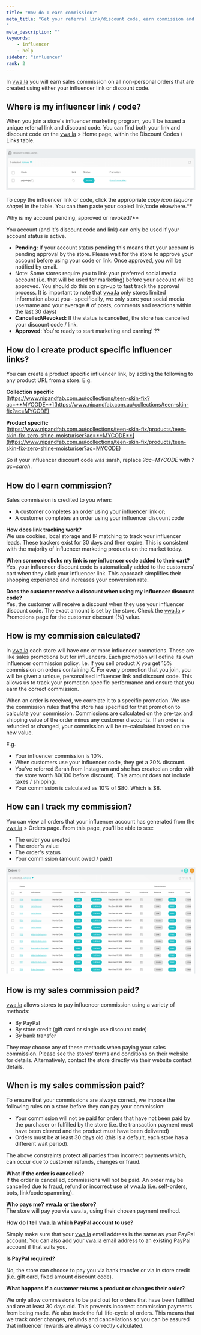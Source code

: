 ```yaml
---
title: "How do I earn commission?"
meta_title: "Get your referral link/discount code, earn commission and get paid
"
meta_description: ""
keywords:
    - influencer
    - help
sidebar: "influencer"
rank: 2
---
```

In [vwa.la](https://vwa.la) you will earn sales commission on all non-personal orders that are created using either your influencer link or discount code.

Where is my influencer link / code?
-----------------------------------

When you join a store's influencer marketing program, you'll be issued a unique referral link and discount code. You can find both your link and discount code on the [vwa.la](https://vwa.la) > Home page, within the Discount Codes / Links table.

![](/images/influencer/2018-12-22-11-01-26.png)

To copy the influencer link or code, click the appropriate _copy icon (square shape)_ in the table. You can then paste your copied link/code elsewhere.**  
  
Why is my account pending, approved or revoked?**

You account (and it's discount code and link) can only be used if your account status is active.

*   **Pending:** If your account status pending  this means that your account is pending approval by the store. Please wait for the store to approve your account before using your code or link. Once approved, you will be notified by email.
*   Note: Some stores require you to link your preferred social media account (i.e. that will be used for marketing) before your account will be approved. You should do this on sign-up to fast track the approval process. It is important to note that [vwa.la](https://vwa.la) only stores limited information about you - specifically, we only store your social media username and your average # of posts, comments and reactions within the last 30 days)
*   **Cancelled\\Revoked:** If the status is cancelled, the store has cancelled your discount code / link.
*   **Approved**: You're ready to start marketing and earning! ??

How do I create product specific influencer links?
--------------------------------------------------

You can create a product specific influencer link, by adding the following to any product URL from a store. E.g.

**Collection specific**  
[https://www.nipandfab.com.au/collections/teen-skin-fix?ac=**MYCODE**](https://www.nipandfab.com.au/collections/teen-skin-fix?ac=MYCODE)

**Product specific**  
[https://www.nipandfab.com.au/collections/teen-skin-fix/products/teen-skin-fix-zero-shine-moisturiser?ac=**MYCODE**](https://www.nipandfab.com.au/collections/teen-skin-fix/products/teen-skin-fix-zero-shine-moisturiser?ac=MYCODE)

So if your influencer discount code was sarah, replace _?ac=MYCODE_ with _?ac=sarah_.

How do I earn commission?
-------------------------

Sales commission is credited to you when:

*   A customer completes an order using your influencer link or;
*   A customer completes an order using your influencer discount code

**How does link tracking work?**  
We use cookies, local storage and IP matching to track your influencer leads. These trackers exist for 30 days and then expire. This is consistent with the majority of influencer marketing products on the market today.

**When someone clicks my link is my influencer code added to their cart?**  
Yes, your influencer discount code is automatically added to the customers' cart when they click your influencer link. This approach simplifies their shopping experience and increases your conversion rate.

**Does the customer receive a discount when using my influencer discount code?**  
Yes, the customer will receive a discount when they use your influencer discount code. The exact amount is set by the store. Check the [vwa.la](https://vwa.la) > Promotions page for the customer discount (%) value.

How is my commission calculated?
---------------------------------

In [vwa.la](https://vwa.la) each store will have one or more influencer promotions. These are like sales promotions but for influencers. Each promotion will define its own influencer commission policy. I.e. If you sell product X you get 15% commission on orders containing X. For every promotion that you join, you will be given a unique, personalised influencer link and discount code. This allows us to track your promotion specific performance and ensure that you earn the correct commission.

When an order is received, we correlate it to a specific promotion. We use the commission rules that the store has specified for that promotion to calculate your commission. Commissions are calculated on the pre-tax and shipping value of the order minus any customer discounts. If an order is refunded or changed, your commission will be re-calculated based on the new value.

E.g.

*   Your influencer commission is 10%.
*   When customers use your influencer code, they get a 20% discount.
*   You've referred Sarah from Instagram and she has created an order with the store worth $80 ($100 before discount). This amount does not include taxes / shipping.
*   Your commission is calculated as 10% of $80. Which is $8.

How can I track my commission?
------------------------------

You can view all orders that your influencer account has generated from the [vwa.la](https://vwa.la) > Orders page. From this page, you'll be able to see:

*   The order you created
*   The order's value
*   The order's status
*   Your commission (amount owed / paid)

![](/images/influencer/2018-12-22-11-15-20.png)

How is my sales commission paid?
--------------------------------

[vwa.la](https://vwa.la) allows stores to pay influencer commission using a variety of methods:

*   By PayPal
*   By store credit (gift card or single use discount code)
*   By bank transfer 

They may choose any of these methods when paying your sales commission. Please see the stores' terms and conditions on their website for details. Alternatively, contact the store directly via their website contact details.

When is my sales commission paid?
---------------------------------

To ensure that your commissions are always correct, we impose the following rules on a store before they can pay your commission:

*   Your commission will not be paid for orders that have not been paid by the purchaser or fulfilled by the store (i.e. the transaction payment must have been cleared and the product must have been delivered)
*   Orders must be at least 30 days old (this is a default, each store has a different wait period).

The above constraints protect all parties from incorrect payments which, can occur due to customer refunds, changes or fraud.

**What if the order is cancelled?**  
If the order is cancelled, commissions will not be paid. An order may be cancelled due to fraud, refund or incorrect use of vwa.la (i.e. self-orders, bots, link/code spamming).

**Who pays me?** [**vwa.la**](https://vwa.la) **or the store?**  
The store will pay you via vwa.la, using their chosen payment method.

**How do I tell** [**vwa.la**](https://vwa.la) **which PayPal account to use?**

Simply make sure that your [vwa.la](https://vwa.la) email address is the same as your PayPal account. You can also add your [vwa.la](https://vwa.la) email address to an existing PayPal account if that suits you.

**Is PayPal required?**

No, the store can choose to pay you via bank transfer or via in store credit (i.e. gift card, fixed amount discount code).

**What happens if a customer returns a product or changes their order?**

We only allow commissions to be paid out for orders that have been fulfilled and are at least 30 days old. This prevents incorrect commission payments from being made. We also track the full life-cycle of orders. This means that we track order changes, refunds and cancellations so you can be assured that influencer rewards are always correctly calculated.
